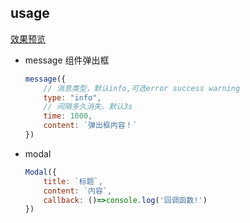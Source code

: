 ## usage


[效果预览](./test/index.html)

- message 组件弹出框
	```js
	message({
		// 消息类型，默认info,可选error success warning
		type: "info",				
		// 间隔多久消失。默认3s
		time: 1000,					
		content: `弹出框内容！`
	})
	```
- modal
	```js
	Modal({
		title: `标题`,
		content: `内容`,
		callback: ()=>console.log('回调函数!')
	})
	```